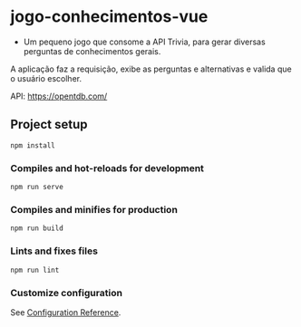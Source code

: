 # jogo-conhecimentos-vue

- Um pequeno jogo que consome a API Trivia, para gerar diversas perguntas de conhecimentos gerais.

A aplicação faz a requisição, exibe as perguntas e alternativas e valida que o usuário escolher.

API: https://opentdb.com/


## Project setup
```
npm install
```

### Compiles and hot-reloads for development
```
npm run serve
```

### Compiles and minifies for production
```
npm run build
```

### Lints and fixes files
```
npm run lint
```

### Customize configuration
See [Configuration Reference](https://cli.vuejs.org/config/).

